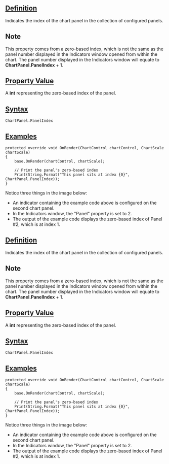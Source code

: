 ## [Definition](https://developer.ninjatrader.com/docs/desktop/panelindex_chartpanel\#definition)

Indicates the index of the chart panel in the collection of configured panels.

## Note

This property comes from a zero-based index, which is not the same as the panel number displayed in the Indicators window opened from within the chart. The panel number displayed in the Indicators window will equate to **ChartPanel.PanelIndex** \+ 1.

## [Property Value](https://developer.ninjatrader.com/docs/desktop/panelindex_chartpanel\#property-value)

A **int** representing the zero-based index of the panel.

## [Syntax](https://developer.ninjatrader.com/docs/desktop/panelindex_chartpanel\#syntax)

`ChartPanel.PanelIndex`

## [Examples](https://developer.ninjatrader.com/docs/desktop/panelindex_chartpanel\#examples)

```jsx-150469391 csharp
protected override void OnRender(ChartControl chartControl, ChartScale chartScale)
{
    base.OnRender(chartControl, chartScale);

    // Print the panel's zero-based index
    Print(String.Format("This panel sits at index {0}", ChartPanel.PanelIndex));
}

```

Notice three things in the image below:

- An indicator containing the example code above is configured on the second chart panel.
- In the Indicators window, the "Panel" property is set to 2.
- The output of the example code displays the zero-based index of Panel #2, which is at index 1.

## [Definition](https://developer.ninjatrader.com/docs/desktop/panelindex_chartpanel\#definition)

Indicates the index of the chart panel in the collection of configured panels.

## Note

This property comes from a zero-based index, which is not the same as the panel number displayed in the Indicators window opened from within the chart. The panel number displayed in the Indicators window will equate to **ChartPanel.PanelIndex** \+ 1.

## [Property Value](https://developer.ninjatrader.com/docs/desktop/panelindex_chartpanel\#property-value)

A **int** representing the zero-based index of the panel.

## [Syntax](https://developer.ninjatrader.com/docs/desktop/panelindex_chartpanel\#syntax)

`ChartPanel.PanelIndex`

## [Examples](https://developer.ninjatrader.com/docs/desktop/panelindex_chartpanel\#examples)

```jsx-150469391 csharp
protected override void OnRender(ChartControl chartControl, ChartScale chartScale)
{
    base.OnRender(chartControl, chartScale);

    // Print the panel's zero-based index
    Print(String.Format("This panel sits at index {0}", ChartPanel.PanelIndex));
}

```

Notice three things in the image below:

- An indicator containing the example code above is configured on the second chart panel.
- In the Indicators window, the "Panel" property is set to 2.
- The output of the example code displays the zero-based index of Panel #2, which is at index 1.